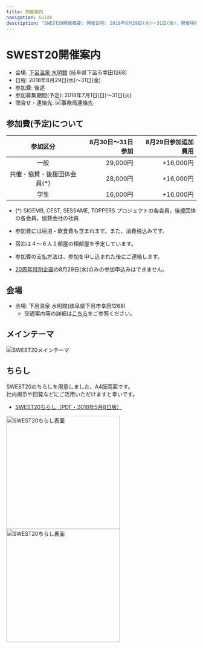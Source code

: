 ```yaml
---
title: 開催案内
navigation: Guide
description: "SWEST20開催概要: 開催日程: 2018年8月29日(水)〜31日(金)，開催場所: 下呂温泉 水明館，メインテーマ:　future = SWEST(&you) + dream; 大学の研究者や学生、企業の技術者や管理者、その他、組込みシステムに関わる全ての人達が、徹底的に議論できる場を提供することを主な目的とした合宿型のワークショップです。"
---
```

# SWEST20開催案内

* 会場: [下呂温泉 水明館](https://www.suimeikan.co.jp) (岐阜県下呂市幸田1268)
* 日程: 2018年8月29日(水)〜31日(金)
* 参加費: 後述
* 参加募集期間(予定): 2018年7月1日(日)〜31日(火)
* 問合せ・連絡先: ![事務局連絡先](../images/secretariat20.jpg)

<a name="fee"></a>
## 参加費(予定)について

|参加区分 |&nbsp;8月30日〜31日参加|&nbsp;8月29日参加追加費用|
|:-----:|------:|------:|
|一般                     |29,000円|+16,000円|
|共催・協賛・後援団体会員(\*)|28,000円|+16,000円|
|学生                     |16,000円|+16,000円|

* (\*) SIGEMB, CEST, SESSAME, TOPPERS プロジェクトの各会員，後援団体の各会員，協賛会社の社員

* 参加費には宿泊・飲食費も含まれます。また、消費税込みです。
* 宿泊は４～６人１部屋の相部屋を予定しています。
* 参加費の支払方法は、参加を申し込まれた後にご連絡します。
* [20周年特別企画](../wednesday)の8月29日(水)のみの参加申込みはできません。

## 会場

* 会場: 下呂温泉 水明館(岐阜県下呂市幸田1268)
  * 交通案内等の詳細は[こちら](https://www.suimeikan.co.jp/access/)をご参照ください。 

## メインテーマ
![SWEST20メインテーマ](../images/swest20_theme.png)

<a name="flyer"></a>
## ちらし

SWEST20のちらしを用意しました。A4版両面です。  
社内掲示や回覧などにご活用いただけますと幸いです。

* [SWEST20ちらし（PDF・2018年5月8日版）](../images/flyer/SWEST20-flyer_rev1.pdf)


<img src="../images/flyer/SWEST20-flyer_rev1-omote.jpg" alt="SWEST20ちらし表面" width=300>
<img src="../images/flyer/SWEST20-flyer_rev1-ura.jpg" alt="SWEST20ちらし裏面" width=300>



